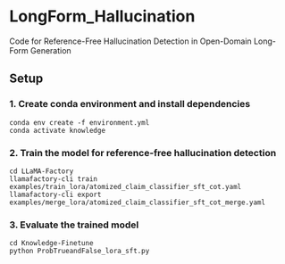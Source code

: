 # LongForm_Hallucination
Code for Reference-Free Hallucination Detection in Open-Domain Long-Form Generation


## Setup

### 1. Create conda environment and install dependencies
```
conda env create -f environment.yml
conda activate knowledge
```


### 2. Train the model for reference-free hallucination detection

```
cd LLaMA-Factory
llamafactory-cli train examples/train_lora/atomized_claim_classifier_sft_cot.yaml
llamafactory-cli export examples/merge_lora/atomized_claim_classifier_sft_cot_merge.yaml
```


### 3. Evaluate the trained model
```
cd Knowledge-Finetune
python ProbTrueandFalse_lora_sft.py 
```
